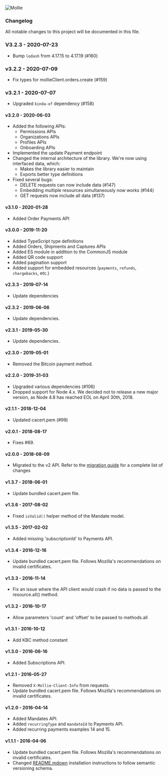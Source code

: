 ![Mollie](https://www.mollie.com/files/Mollie-Logo-Style-Small.png)

### Changelog

All notable changes to this project will be documented in this file.

### V3.2.3 - 2020-07-23
  - Bump `lodash` from 4.17.15 to 4.17.19 (#160)

### v3.2.2 - 2020-07-09
  - Fix types for mollieClient.orders.create (#159)

### v3.2.1 - 2020-07-07
  - Upgraded `kinda-of` dependency (#158)

#### v3.2.0 - 2020-06-03
  - Added the following APIs:
    - Permissions APIs
    - Organizations APIs
    - Profiles APIs
    - Onboarding APIs
  - Implemented the update Payment endpoint
  - Changed the internal architecture of the library. We're now using interfaced data, which:
    - Makes the library easier to maintain
    - Exports better type definitions
  - Fixed several bugs:
    - DELETE requests can now include data (#147)
    - Embedding multiple resources simultaneously now works (#144)
    - GET requests now include all data (#137)

#### v3.1.0 - 2020-01-28
  - Added Order Payments API

#### v3.0.0 - 2019-11-20
  - Added TypeScript type definitions
  - Added Orders, Shipments and Captures APIs
  - Added ES module in addition to the CommonJS module
  - Added QR code support
  - Added pagination support
  - Added support for embedded resources (`payments`, `refunds`, `chargebacks`, etc.)

#### v2.3.3 - 2019-07-14
  - Update dependencies

#### v2.3.2 - 2019-06-06
  - Update dependencies.

#### v2.3.1 - 2019-05-30
  - Update dependencies.

#### v2.3.0 - 2019-05-01
  - Removed the Bitcoin payment method.

#### v2.2.0 - 2019-31-03
  - Upgraded various dependencies (#106)
  - Dropped support for Node 4.x. We decided not to release a new major version, as Node 4.8 has reached EOL on April 30th, 2018.

#### v2.1.1 - 2018-12-04
  - Updated cacert.pem (#99)

#### v2.0.1 - 2018-08-17
  - Fixes #69.

#### v2.0.0 - 2018-08-09
  - Migrated to the v2 API. Refer to the [migration guide](https://docs.mollie.com/migrating-v1-to-v2) for a complete list of changes

#### v1.3.7 - 2018-06-01
  - Update bundled cacert.pem file.

#### v1.3.6 - 2017-08-02
  - Fixed `isValid()` helper method of the Mandate model.

#### v1.3.5 - 2017-02-02
  - Added missing 'subscriptionId' to Payments API.

#### v1.3.4 - 2016-12-16
  - Update bundled cacert.pem file. Follows Mozilla's recommendations on invalid certificates.

#### v1.3.3 - 2016-11-14
  - Fix an issue where the API client would crash if no data is passed to the resource.all() method.

#### v1.3.2 - 2016-10-17
  - Allow parameters 'count' and 'offset' to be passed to methods.all

#### v1.3.1 - 2016-10-12
  - Add KBC method constant

#### v1.3.0 - 2016-06-16
  - Added Subscriptions API.

#### v1.2.1 - 2016-05-27
  - Removed `X-Mollie-Client-Info` from requests.
  - Update bundled cacert.pem file. Follows Mozilla's recommendations on invalid certificates.

#### v1.2.0 - 2016-04-14
  - Added Mandates API.
  - Added `recurringType` and `mandateId` to Payments API.
  - Added recurring payments examples 14 and 15.

#### v1.1.1 - 2016-04-06
  - Update bundled cacert.pem file. Follows Mozilla's recommendations on invalid certificates.
  - Changed [README.mdown](README.mdown) installation instructions to follow semantic versioning schema.
